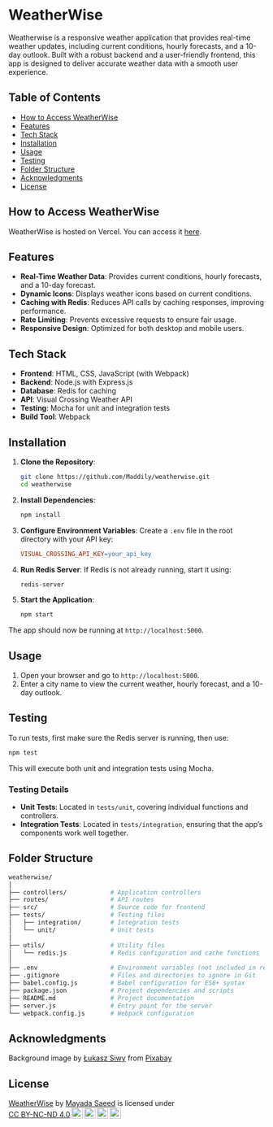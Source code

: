 # WeatherWise
Weatherwise is a responsive weather application that provides real-time weather updates, including current conditions, hourly forecasts, and a 10-day outlook. Built with a robust backend and a user-friendly frontend, this app is designed to deliver accurate weather data with a smooth user experience.

## Table of Contents
- [How to Access WeatherWise](#how-to-access)
- [Features](#features)
- [Tech Stack](#tech-stack)
- [Installation](#installation)
- [Usage](#usage)
- [Testing](#testing)
- [Folder Structure](#folder-structure)
- [Acknowledgments](#acknowledgments)
- [License](#license)

## How to Access WeatherWise
WeatherWise is hosted on Vercel. You can access it [here](https://wwforecast.vercel.app/).

## Features
- **Real-Time Weather Data**: Provides current conditions, hourly forecasts, and a 10-day forecast.
- **Dynamic Icons**: Displays weather icons based on current conditions.
- **Caching with Redis**: Reduces API calls by caching responses, improving performance.
- **Rate Limiting**: Prevents excessive requests to ensure fair usage.
- **Responsive Design**: Optimized for both desktop and mobile users.

## Tech Stack
- **Frontend**: HTML, CSS, JavaScript (with Webpack)
- **Backend**: Node.js with Express.js
- **Database**: Redis for caching
- **API**: Visual Crossing Weather API
- **Testing**: Mocha for unit and integration tests
- **Build Tool**: Webpack

## Installation
1. **Clone the Repository**:
    ```bash
    git clone https://github.com/Maddily/weatherwise.git
    cd weatherwise
    ```
2. **Install Dependencies**:
    ```bash
    npm install
    ```
3. **Configure Environment Variables**: Create a `.env` file in the root directory with your API key:
    ```makefile
    VISUAL_CROSSING_API_KEY=your_api_key
    ```
4. **Run Redis Server**: If Redis is not already running, start it using:
    ```bash
    redis-server
    ```
5. **Start the Application**:
    ```bash
    npm start
    ```
The app should now be running at `http://localhost:5000`.

## Usage
1. Open your browser and go to `http://localhost:5000`.
2. Enter a city name to view the current weather, hourly forecast, and a 10-day outlook.

## Testing
To run tests, first make sure the Redis server is running, then use:
```bash
npm test
```
This will execute both unit and integration tests using Mocha.

### Testing Details
- **Unit Tests**: Located in `tests/unit`, covering individual functions and controllers.
- **Integration Tests**: Located in `tests/integration`, ensuring that the app’s components work well together.

## Folder Structure
```bash
weatherwise/
│
├── controllers/            # Application controllers
├── routes/                 # API routes
├── src/                    # Source code for frontend
├── tests/                  # Testing files
│   ├── integration/        # Integration tests
│   └── unit/               # Unit tests
│
├── utils/                  # Utility files
│   └── redis.js            # Redis configuration and cache functions
│
├── .env                    # Environment variables (not included in repo)
├── .gitignore              # Files and directories to ignore in Git
├── babel.config.js         # Babel configuration for ES6+ syntax
├── package.json            # Project dependencies and scripts
├── README.md               # Project documentation
├── server.js               # Entry point for the server
└── webpack.config.js       # Webpack configuration

```

## Acknowledgments
Background image by <a href="https://pixabay.com/users/lucasgrey-679745/?utm_source=link-attribution&utm_medium=referral&utm_campaign=image&utm_content=4032775">Łukasz Siwy</a> from <a href="https://pixabay.com//?utm_source=link-attribution&utm_medium=referral&utm_campaign=image&utm_content=4032775">Pixabay</a>

## License
<p xmlns:cc="http://creativecommons.org/ns#" xmlns:dct="http://purl.org/dc/terms/"><a property="dct:title" rel="cc:attributionURL" href="https://github.com/Maddily/weatherwise">WeatherWise</a> by <a rel="cc:attributionURL dct:creator" property="cc:attributionName" href="https://github.com/Maddily">Mayada Saeed</a> is licensed under <a href="https://creativecommons.org/licenses/by-nc-nd/4.0/?ref=chooser-v1" target="_blank" rel="license noopener noreferrer" style="display:inline-block;">CC BY-NC-ND 4.0<img style="height:22px!important;margin-left:3px;vertical-align:text-bottom;" src="https://mirrors.creativecommons.org/presskit/icons/cc.svg?ref=chooser-v1" alt=""><img style="height:22px!important;margin-left:3px;vertical-align:text-bottom;" src="https://mirrors.creativecommons.org/presskit/icons/by.svg?ref=chooser-v1" alt=""><img style="height:22px!important;margin-left:3px;vertical-align:text-bottom;" src="https://mirrors.creativecommons.org/presskit/icons/nc.svg?ref=chooser-v1" alt=""><img style="height:22px!important;margin-left:3px;vertical-align:text-bottom;" src="https://mirrors.creativecommons.org/presskit/icons/nd.svg?ref=chooser-v1" alt=""></a></p>
